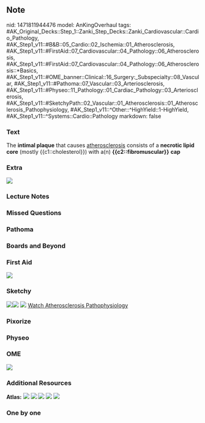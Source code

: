 ## Note
nid: 1471811944476
model: AnKingOverhaul
tags: #AK_Original_Decks::Step_1::Zanki_Step_Decks::Zanki_Cardiovascular::Cardio_Pathology, #AK_Step1_v11::#B&B::05_Cardio::02_Ischemia::01_Atherosclerosis, #AK_Step1_v11::#FirstAid::07_Cardiovascular::04_Pathology::06_Atherosclerosis, #AK_Step1_v11::#FirstAid::07_Cardiovascular::04_Pathology::06_Atherosclerosis::*Basics, #AK_Step1_v11::#OME_banner::Clinical::16_Surgery:_Subspecialty::08_Vascular, #AK_Step1_v11::#Pathoma::07_Vascular::03_Arteriosclerosis, #AK_Step1_v11::#Physeo::11_Pathology::01_Cardiac_Pathology::03_Arteriosclerosis, #AK_Step1_v11::#SketchyPath::02_Vascular::01_Atherosclerosis::01_Atherosclerosis_Pathophysiology, #AK_Step1_v11::^Other::^HighYield::1-HighYield, #AK_Step1_v11::^Systems::Cardio::Pathology
markdown: false

### Text
<div>
  The <b>intimal plaque</b> that causes <u>atherosclerosis</u>
  consists of a <b>necrotic lipid core</b> (mostly
  {{c1::cholesterol}}) with a(n) <b>{{c2::fibromuscular}}</b>
  <b>cap</b>
</div>

### Extra
<img src="paste-419463685996915.jpg">

### Lecture Notes


### Missed Questions


### Pathoma


### Boards and Beyond


### First Aid
<img src="tmpz0aKyk.png">

### Sketchy
<img src=
"Screen%20Shot%202019-12-22%20at%206.00.40%20PM.JPG"><img src=
"Screen%20Shot%202019-12-22%20at%206.00.48%20PM.JPG"> <img src=
"Zoverall%20picture%20(7)_1566160514431.jpg"> <a href=
"https://dashboard.sketchy.com/study/medical/courses/medical-pathophysiology/units/medical-pathophysiology-vascular/videos/medical-pathophysiology-vascular-atherosclerosis-atherosclerosis-pathophysiology?utm_source=anki&utm_medium=partnership&utm_campaign=february_update&utm_content=medical">
Watch Atherosclerosis Pathophysiology</a>

### Pixorize


### Physeo


### OME
<div class="ome-widget">
  <a href=
  "https://onlinemeded.org/spa/surgery-subspecialty/vascular/acquire?ref=anki">
  <img src="_OME_AnkiFlashcards_Lesson_5.png"></a>
</div>

### Additional Resources
<b>Atlas:</b> <img src="tmp7hcbPJ.png"> <img src="tmp_uxp5l.png">
<img src="tmpNGfHfu.png"> <img src="tmpqP1dfc.png"> <img src=
"paste-15fcfacd120e310b7b981a2a640e558fbe8f9fd9.png">

### One by one

